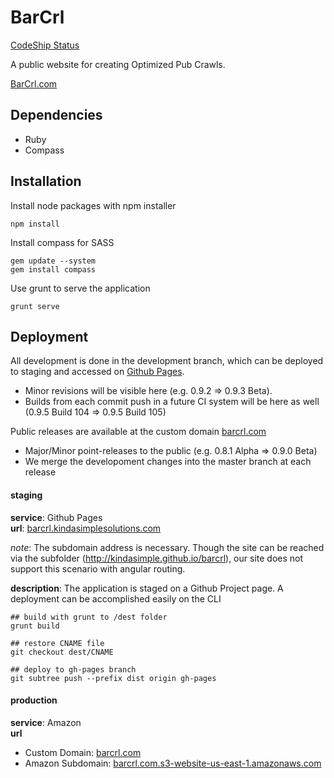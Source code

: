 BarCrl
======
[CodeShip Status](https://www.codeship.io/projects/aa2f92c0-a26b-0131-eada-66017918b1d5/status)

A public website for creating Optimized Pub Crawls.

[BarCrl.com](http://barcrl.com)

## Dependencies

- Ruby
- Compass

## Installation

Install node packages with npm installer

```
npm install
```
Install compass for SASS

```
gem update --system
gem install compass
```

Use grunt to serve the application

```
grunt serve
```

## Deployment

All development is done in the development branch, which can be deployed to staging and accessed on [Github Pages](http://barcrl.kindasimplesolutions.com). 

* Minor revisions will be visible here (e.g. 0.9.2 => 0.9.3 Beta). 
* Builds from each commit push in a future CI system will be here as well (0.9.5 Build 104 => 0.9.5 Build 105)

Public releases are available at the custom domain [barcrl.com](http://barcrl.com)

* Major/Minor point-releases to the public (e.g. 0.8.1 Alpha => 0.9.0 Beta) 
* We merge the developoment changes into the master branch at each release

#### staging

**service**: Github Pages  
**url**:  [barcrl.kindasimplesolutions.com](http://barcrl.kindasimplesolutions.com/)

*note*: The subdomain address is necessary. Though the site can be reached via the subfolder (http://kindasimple.github.io/barcrl), our site does not support this scenario with angular routing.


**description**: The application is staged on a Github Project page. A deployment can be accomplished easily on the CLI 

```
## build with grunt to /dest folder
grunt build

## restore CNAME file
git checkout dest/CNAME

## deploy to gh-pages branch
git subtree push --prefix dist origin gh-pages
```

#### production

**service**: Amazon  
**url**  

* Custom Domain: [barcrl.com](http://barcrl.com)  
* Amazon Subdomain: [barcrl.com.s3-website-us-east-1.amazonaws.com](http://barcrl.com.s3-website-us-east-1.amazonaws.com/index.html)

